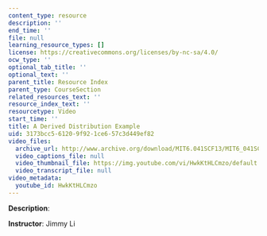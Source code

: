 ```yaml
---
content_type: resource
description: ''
end_time: ''
file: null
learning_resource_types: []
license: https://creativecommons.org/licenses/by-nc-sa/4.0/
ocw_type: ''
optional_tab_title: ''
optional_text: ''
parent_title: Resource Index
parent_type: CourseSection
related_resources_text: ''
resource_index_text: ''
resourcetype: Video
start_time: ''
title: A Derived Distribution Example
uid: 3173bcc5-6120-9f92-1ce6-57c3d449ef82
video_files:
  archive_url: http://www.archive.org/download/MIT6.041SCF13/MIT6_041SCF13_Derived_Distribution_Example_300k.mp4
  video_captions_file: null
  video_thumbnail_file: https://img.youtube.com/vi/HwkKtHLCmzo/default.jpg
  video_transcript_file: null
video_metadata:
  youtube_id: HwkKtHLCmzo
---
```


**Description**:

**Instructor**: Jimmy Li

